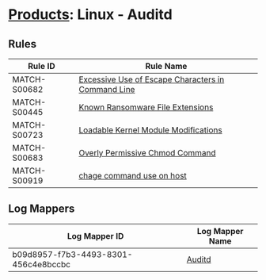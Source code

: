 # [Products](README.md): Linux - Auditd

## Rules

|Rule ID|Rule Name|
|----|----|
|MATCH-S00682|[Excessive Use of Escape Characters in Command Line](../rules/MATCH-S00682.md)|
|MATCH-S00445|[Known Ransomware File Extensions](../rules/MATCH-S00445.md)|
|MATCH-S00723|[Loadable Kernel Module Modifications](../rules/MATCH-S00723.md)|
|MATCH-S00683|[Overly Permissive Chmod Command](../rules/MATCH-S00683.md)|
|MATCH-S00919|[chage command use on host](../rules/MATCH-S00919.md)|


## Log Mappers

|Log Mapper ID|Log Mapper Name|
|----|----|
|b09d8957-f7b3-4493-8301-456c4e8bccbc|[Auditd](../mappings/b09d8957-f7b3-4493-8301-456c4e8bccbc.md)|


